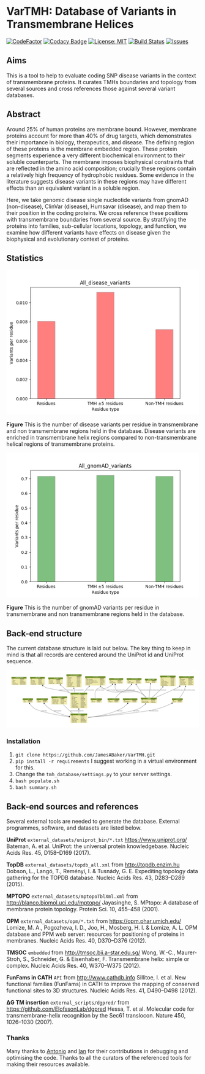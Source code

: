 # VarTMH: Database of Variants in Transmembrane Helices

[![CodeFactor](https://www.codefactor.io/repository/github/jamesabaker/vartmh/badge)](https://www.codefactor.io/repository/github/jamesabaker/vartmh)
[![Codacy Badge](https://api.codacy.com/project/badge/Grade/ac036f69485141a78b329ea35656ce03)](https://www.codacy.com?utm_source=github.com&utm_medium=referral&utm_content=JamesABaker/Tip-Top-Table&utm_campaign=Badge_Grade)
[![License: MIT](https://img.shields.io/badge/License-MIT-yellow.svg)](https://opensource.org/licenses/MIT)
[![Build Status](https://travis-ci.com/JamesABaker/Tip-Top-Table.svg?token=Ge7HGfcCxBUTsSpxLzMX&branch=master)](https://travis-ci.com/JamesABaker/Tip-Top-Table.svg?token=Ge7HGfcCxBUTsSpxLzMX&branch=master)
[![Issues](https://img.shields.io/github/issues/JamesABaker/Tip-Top-Table.svg)](https://img.shields.io/github/issues/:user/:repo.svg)

## Aims

This is a tool to help to evaluate coding SNP disease variants in the context of transmembrane proteins.
It curates TMHs boundaries and topology from several sources and cross references those against several variant databases.

## Abstract
Around 25% of human proteins are membrane bound.
However, membrane proteins account for more than 40% of drug targets, which demonstrates their importance in biology, therapeutics, and disease.
The defining region of these proteins is the membrane embedded region.
These protein segments experience a very different biochemical environment to their soluble counterparts.
The membrane imposes biophysical constraints that are reflected in the amino acid composition; crucially these regions contain a relatively high frequency of hydrophobic residues.
Some evidence in the literature suggests disease variants in these regions may have different effects than an equivalent variant in a soluble region.

Here, we take genomic disease single nucleotide variants from gnomAD (non-disease), ClinVar (disease), Humsavar (disease), and map them to their position in the coding proteins.
We cross reference these positions with transmembrane boundaries from several source.
By stratifying the proteins into families, sub-cellular locations, topology, and function, we examine how different variants have effects on disease given the biophysical and evolutionary context of proteins.

## Statistics

![Barplot showing the number of disease variants per residue in transmembrane and non transmembrane regions.](images/enrichment_All_disease_variants.png)

**Figure** This is the number of disease variants per residue in transmembrane and non transmembrane regions held in the database. Disease variants are enriched in transmembrane helix regions compared to non-transmembrane helical regions of transmembrane proteins.

![Barplot showing the number of gnomAD variants per residue in transmembrane and non transmembrane regions.](images/enrichment_All_gnomAD_variants.png)

**Figure** This is the number of gnomAD variants per residue in transmembrane and non transmembrane regions held in the database.

## Back-end structure

The current database structure is laid out below. The key thing to keep in mind is that all records are centered around the UniProt id and UniProt sequence.

![Table structure of database.](images/graph.png)

### Installation
 1. `git clone https://github.com/JamesABaker/VarTMH.git`
 2. `pip install -r requirements` I suggest working in a virtual environment for this.
 3. Change the `tmh_database/settings.py` to your server settings.
 3. `bash populate.sh`
 4. `bash summary.sh`


## Back-end sources and references

Several external tools are needed to generate the database. External programmes, software, and datasets are listed below.

**UniProt** `external_datasets/uniprot_bin/*.txt` <https://www.uniprot.org/> Bateman, A. et al. UniProt: the universal protein knowledgebase. Nucleic Acids Res. 45, D158–D169 (2017).

**TopDB** `external_datasets/topdb_all.xml` from <http://topdb.enzim.hu> Dobson, L., Langó, T., Reményi, I. & Tusnády, G. E. Expediting topology data gathering for the TOPDB database. Nucleic Acids Res. 43, D283–D289 (2015).

**MPTOPO** `external_datasets/mptopoTblXml.xml` from <http://blanco.biomol.uci.edu/mptopo/> Jayasinghe, S. MPtopo: A database of membrane protein topology. Protein Sci. 10, 455–458 (2001).

**OPM** `external_datasets/opm/*.txt` from <https://opm.phar.umich.edu/> Lomize, M. A., Pogozheva, I. D., Joo, H., Mosberg, H. I. & Lomize, A. L. OPM database and PPM web server: resources for positioning of proteins in membranes. Nucleic Acids Res. 40, D370–D376 (2012).

**TMSOC** `embedded` from <http://tmsoc.bii.a-star.edu.sg/> Wong, W.-C., Maurer-Stroh, S., Schneider, G. & Eisenhaber, F. Transmembrane helix: simple or complex. Nucleic Acids Res. 40, W370–W375 (2012).

<!--
**CD-HIT** from <https://github.com/weizhongli/cdhit> Huang, Y., Niu, B., Gao, Y., Fu, L. & Li, W. CD-HIT Suite: A web server for clustering and comparing biological sequences. Bioinformatics 26, 680–682 (2010).
-->

**FunFams in CATH** `API` from <http://www.cathdb.info> Sillitoe, I. et al. New functional families (FunFams) in CATH to improve the mapping of conserved functional sites to 3D structures. Nucleic Acids Res. 41, D490–D498 (2012).

**ΔG TM insertion** `external_scripts/dgpred/` from <https://github.com/ElofssonLab/dgpred> Hessa, T. et al. Molecular code for transmembrane-helix recognition by the Sec61 translocon. Nature 450, 1026–1030 (2007).

### Thanks

Many thanks to [Antonio](https://github.com/jose-mr) and [Ian](https://github.com/sillitoe) for their contributions in debugging and optimising the code. Thanks to all the curators of the referenced tools for making their resources available.
